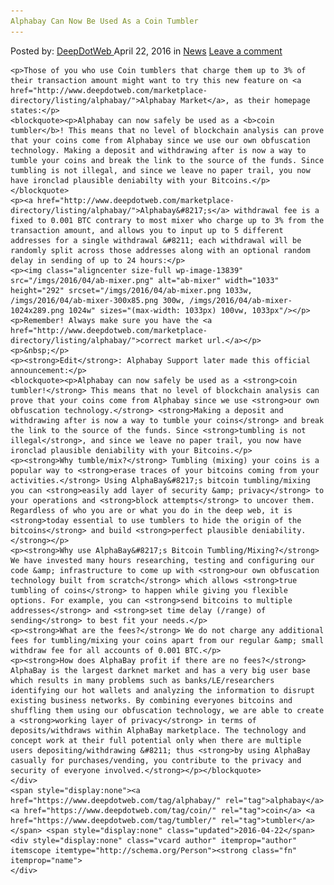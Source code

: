 ```yaml
---
Alphabay Can Now Be Used As a Coin Tumbler
---
```

<article class="post-listing post-13838 post type-post status-publish format-standard hentry category-news tag-alphabay tag-coin tag-tumbler">
    <div class="post-inner">
        <span>Posted by: <a href="https://www.deepdotweb.com/author/admin/" title="">DeepDotWeb </a></span>
    <span>April 22, 2016</span>
    <span>in <a href="https://www.deepdotweb.com/category/news/" rel="category tag">News</a></span>
    <span><a href="https://www.deepdotweb.com/2016/04/22/alphabay-can-now-used-coin-tumbler/#respond">Leave a comment</a></span>
    </p>
    <div class="clear"></div>
    
    <p>Those of you who use Coin tumblers that charge them up to 3% of their transaction amount might want to try this new feature on <a href="http://www.deepdotweb.com/marketplace-directory/listing/alphabay/">Alphabay Market</a>, as their homepage states:</p>
    <blockquote><p>Alphabay can now safely be used as a <b>coin tumbler</b>! This means that no level of blockchain analysis can prove that your coins come from Alphabay since we use our own obfuscation technology. Making a deposit and withdrawing after is now a way to tumble your coins and break the link to the source of the funds. Since tumbling is not illegal, and since we leave no paper trail, you now have ironclad plausible deniabilty with your Bitcoins.</p></blockquote>
    <p><a href="http://www.deepdotweb.com/marketplace-directory/listing/alphabay/">Alphabay&#8217;s</a> withdrawal fee is a fixed to 0.001 BTC contrary to most mixer who charge up to 3% from the transaction amount, and allows you to input up to 5 different addresses for a single withdrawal &#8211; each withdrawal will be randomly split across those addresses along with an optional random delay in sending of up to 24 hours:</p>
    <p><img class="aligncenter size-full wp-image-13839" src="/imgs/2016/04/ab-mixer.png" alt="ab-mixer" width="1033" height="292" srcset="/imgs/2016/04/ab-mixer.png 1033w, /imgs/2016/04/ab-mixer-300x85.png 300w, /imgs/2016/04/ab-mixer-1024x289.png 1024w" sizes="(max-width: 1033px) 100vw, 1033px"/></p>
    <p>Remember! Always make sure you have the <a href="http://www.deepdotweb.com/marketplace-directory/listing/alphabay/">correct market url.</a></p>
    <p>&nbsp;</p>
    <p><strong>Edit</strong>: Alphabay Support later made this official announcement:</p>
    <blockquote><p>Alphabay can now safely be used as a <strong>coin tumbler!</strong> This means that no level of blockchain analysis can prove that your coins come from Alphabay since we use <strong>our own obfuscation technology.</strong> <strong>Making a deposit and withdrawing after is now a way to tumble your coins</strong> and break the link to the source of the funds. Since <strong>tumbling is not illegal</strong>, and since we leave no paper trail, you now have ironclad plausible deniability with your Bitcoins.</p>
    <p><strong>Why tumble/mix?</strong> Tumbling (mixing) your coins is a popular way to <strong>erase traces of your bitcoins coming from your activities.</strong> Using AlphaBay&#8217;s bitcoin tumbling/mixing you can <strong>easily add layer of security &amp; privacy</strong> to your operations and <strong>block attempts</strong> to uncover them. Regardless of who you are or what you do in the deep web, it is <strong>today essential to use tumblers to hide the origin of the bitcoins</strong> and build <strong>perfect plausible deniability.</strong></p>
    <p><strong>Why use AlphaBay&#8217;s Bitcoin Tumbling/Mixing?</strong> We have invested many hours researching, testing and configuring our code &amp; infrastructure to come up with <strong>our own obfuscation technology built from scratch</strong> which allows <strong>true tumbling of coins</strong> to happen while giving you flexible options. For example, you can <strong>send bitcoins to multiple addresses</strong> and <strong>set time delay (/range) of sending</strong> to best fit your needs.</p>
    <p><strong>What are the fees?</strong> We do not charge any additional fees for tumbling/mixing your coins apart from our regular &amp; small withdraw fee for all accounts of 0.001 BTC.</p>
    <p><strong>How does AlphaBay profit if there are no fees?</strong> AlphaBay is the largest darknet market and has a very big user base which results in many problems such as banks/LE/researchers identifying our hot wallets and analyzing the information to disrupt existing business networks. By combining everyones bitcoins and shuffling them using our obfuscation technology, we are able to create a <strong>working layer of privacy</strong> in terms of deposits/withdraws within AlphaBay marketplace. The technology and concept work at their full potential only when there are multiple users depositing/withdrawing &#8211; thus <strong>by using AlphaBay casually for purchases/vending, you contribute to the privacy and security of everyone involved.</strong></p></blockquote>
    </div>
    <span style="display:none"><a href="https://www.deepdotweb.com/tag/alphabay/" rel="tag">alphabay</a> <a href="https://www.deepdotweb.com/tag/coin/" rel="tag">coin</a> <a href="https://www.deepdotweb.com/tag/tumbler/" rel="tag">tumbler</a></span> <span style="display:none" class="updated">2016-04-22</span>
    <div style="display:none" class="vcard author" itemprop="author" itemscope itemtype="http://schema.org/Person"><strong class="fn" itemprop="name">
    </div>
</article>

